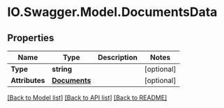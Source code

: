 # IO.Swagger.Model.DocumentsData
## Properties

Name | Type | Description | Notes
------------ | ------------- | ------------- | -------------
**Type** | **string** |  | [optional] 
**Attributes** | [**Documents**](Documents.md) |  | [optional] 

[[Back to Model list]](../README.md#documentation-for-models) [[Back to API list]](../README.md#documentation-for-api-endpoints) [[Back to README]](../README.md)

